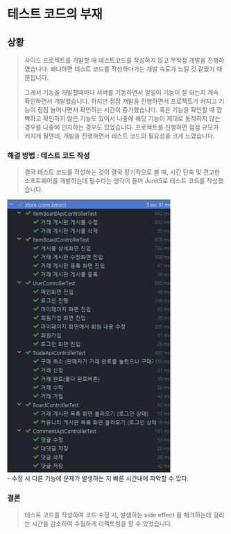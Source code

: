 

# 테스트 코드의 부재

## 상황

> 사이드 프로젝트를 개발할 때 테스트코드를 작성하지 않고 무작정 개발을 진행하였습니다. 왜냐하면 테스트 코드를
> 작성하다가는 개발 속도가 느릴 것 같았기 때문입니다. 
> 
> 그래서 기능을 개발할때마다 서버를 기동하면서 일일이 기능이 잘 되는지 계속 확인하면서 개발했습니다. 
> 하지만 점점 개발을 진행하면서 프로젝트가 커지고 기능이 점점 늘어나면서 확인하는 시간이 증가했습니다. 
> 혹은 기능을 확인할 때 깜빡하고 확인하지 않은 기능도 있어서 나중에 해당 기능이 제대로 
> 동작하지 않는 경우를 나중에 인지하는 경우도 있었습니다. 프로젝트를 진행하면 점점 규모가 커지게 될텐데, 개발을 진행하면서 테스트 코드의 필요성을 크게 느꼈습니다.

### 해결 방법 : 테스트 코드 작성

> 결국 테스트 코드를 작성하는 것이 결국 장기적으로 볼 때, 시간 단축 및 견고한 소프트웨어를 개발하는데 필수라는 생각이
> 들어 Junit5로 테스트 코드를 작성했습니다.

<img src="./image/problem4/problem-4-173654.png">
<br>
- 수정 시 다른 기능에 문제가 발생하는 지 빠른 시간내에 파악할 수 있다.

### 결론

> 테스트 코드를 작성하여 코드 수정 시, 발생하는 side effect 를 체크하는데 걸리는 시간을
> 감소하여 수월하게 리팩토링을 할 수 있었습니다.